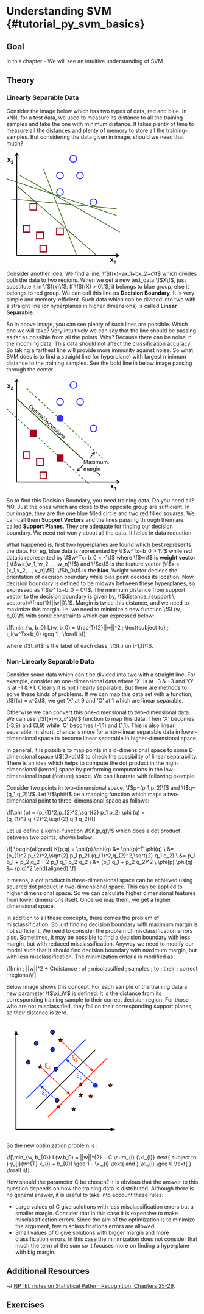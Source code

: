Understanding SVM {#tutorial_py_svm_basics}
=================

Goal
----

In this chapter
    -   We will see an intuitive understanding of SVM

Theory
------

### Linearly Separable Data

Consider the image below which has two types of data, red and blue. In kNN, for a test data, we used
to measure its distance to all the training samples and take the one with minimum distance. It takes
plenty of time to measure all the distances and plenty of memory to store all the training-samples.
But considering the data given in image, should we need that much?

![image](images/svm_basics1.png)

Consider another idea. We find a line, \f$f(x)=ax_1+bx_2+c\f$ which divides both the data to two
regions. When we get a new test_data \f$X\f$, just substitute it in \f$f(x)\f$. If \f$f(X) > 0\f$, it belongs
to blue group, else it belongs to red group. We can call this line as **Decision Boundary**. It is
very simple and memory-efficient. Such data which can be divided into two with a straight line (or
hyperplanes in higher dimensions) is called **Linear Separable**.

So in above image, you can see plenty of such lines are possible. Which one we will take? Very
intuitively we can say that the line should be passing as far as possible from all the points. Why?
Because there can be noise in the incoming data. This data should not affect the classification
accuracy. So taking a farthest line will provide more immunity against noise. So what SVM does is to
find a straight line (or hyperplane) with largest minimum distance to the training samples. See the
bold line in below image passing through the center.

![image](images/svm_basics2.png)

So to find this Decision Boundary, you need training data. Do you need all? NO. Just the ones which
are close to the opposite group are sufficient. In our image, they are the one blue filled circle
and two red filled squares. We can call them **Support Vectors** and the lines passing through them
are called **Support Planes**. They are adequate for finding our decision boundary. We need not
worry about all the data. It helps in data reduction.

What happened is, first two hyperplanes are found which best represents the data. For eg, blue data
is represented by \f$w^Tx+b_0 > 1\f$ while red data is represented by \f$w^Tx+b_0 < -1\f$ where \f$w\f$ is
**weight vector** ( \f$w=[w_1, w_2,..., w_n]\f$) and \f$x\f$ is the feature vector
(\f$x = [x_1,x_2,..., x_n]\f$). \f$b_0\f$ is the **bias**. Weight vector decides the orientation of decision
boundary while bias point decides its location. Now decision boundary is defined to be midway
between these hyperplanes, so expressed as \f$w^Tx+b_0 = 0\f$. The minimum distance from support vector
to the decision boundary is given by, \f$distance_{support \, vectors}=\frac{1}{||w||}\f$. Margin is
twice this distance, and we need to maximize this margin. i.e. we need to minimize a new function
\f$L(w, b_0)\f$ with some constraints which can expressed below:

\f[\min_{w, b_0} L(w, b_0) = \frac{1}{2}||w||^2 \; \text{subject to} \; t_i(w^Tx+b_0) \geq 1 \; \forall i\f]

where \f$t_i\f$ is the label of each class, \f$t_i \in [-1,1]\f$.

### Non-Linearly Separable Data

Consider some data which can't be divided into two with a straight line. For example, consider an
one-dimensional data where 'X' is at -3 & +3 and 'O' is at -1 & +1. Clearly it is not linearly
separable. But there are methods to solve these kinds of problems. If we can map this data set with
a function, \f$f(x) = x^2\f$, we get 'X' at 9 and 'O' at 1 which are linear separable.

Otherwise we can convert this one-dimensional to two-dimensional data. We can use \f$f(x)=(x,x^2)\f$
function to map this data. Then 'X' becomes (-3,9) and (3,9) while 'O' becomes (-1,1) and (1,1).
This is also linear separable. In short, chance is more for a non-linear separable data in
lower-dimensional space to become linear separable in higher-dimensional space.

In general, it is possible to map points in a d-dimensional space to some D-dimensional space
\f$(D>d)\f$ to check the possibility of linear separability. There is an idea which helps to compute the
dot product in the high-dimensional (kernel) space by performing computations in the low-dimensional
input (feature) space. We can illustrate with following example.

Consider two points in two-dimensional space, \f$p=(p_1,p_2)\f$ and \f$q=(q_1,q_2)\f$. Let \f$\phi\f$ be a
mapping function which maps a two-dimensional point to three-dimensional space as follows:

\f[\phi (p) = (p_{1}^2,p_{2}^2,\sqrt{2} p_1 p_2)
\phi (q) = (q_{1}^2,q_{2}^2,\sqrt{2} q_1 q_2)\f]

Let us define a kernel function \f$K(p,q)\f$ which does a dot product between two points, shown below:

\f[
\begin{aligned}
K(p,q)  = \phi(p).\phi(q) &= \phi(p)^T \phi(q) \\
                          &= (p_{1}^2,p_{2}^2,\sqrt{2} p_1 p_2).(q_{1}^2,q_{2}^2,\sqrt{2} q_1 q_2) \\
                          &= p_1 q_1 + p_2 q_2 + 2 p_1 q_1 p_2 q_2 \\
                          &= (p_1 q_1 + p_2 q_2)^2 \\
          \phi(p).\phi(q) &= (p.q)^2
\end{aligned}
\f]

It means, a dot product in three-dimensional space can be achieved using squared dot product in
two-dimensional space. This can be applied to higher dimensional space. So we can calculate higher
dimensional features from lower dimensions itself. Once we map them, we get a higher dimensional
space.

In addition to all these concepts, there comes the problem of misclassification. So just finding
decision boundary with maximum margin is not sufficient. We need to consider the problem of
misclassification errors also. Sometimes, it may be possible to find a decision boundary with less
margin, but with reduced misclassification. Anyway we need to modify our model such that it should
find decision boundary with maximum margin, but with less misclassification. The minimization
criteria is modified as:

\f[min \; ||w||^2 + C(distance \; of \; misclassified \; samples \; to \; their \; correct \; regions)\f]

Below image shows this concept. For each sample of the training data a new parameter \f$\xi_i\f$ is
defined. It is the distance from its corresponding training sample to their correct decision region.
For those who are not misclassified, they fall on their corresponding support planes, so their
distance is zero.

![image](images/svm_basics3.png)

So the new optimization problem is :

\f[\min_{w, b_{0}} L(w,b_0) = ||w||^{2} + C \sum_{i} {\xi_{i}} \text{ subject to } y_{i}(w^{T} x_{i} + b_{0}) \geq 1 - \xi_{i} \text{ and } \xi_{i} \geq 0 \text{ } \forall i\f]

How should the parameter C be chosen? It is obvious that the answer to this question depends on how
the training data is distributed. Although there is no general answer, it is useful to take into
account these rules:

-   Large values of C give solutions with less misclassification errors but a smaller margin.
    Consider that in this case it is expensive to make misclassification errors. Since the aim of
    the optimization is to minimize the argument, few misclassifications errors are allowed.
-   Small values of C give solutions with bigger margin and more classification errors. In this
    case the minimization does not consider that much the term of the sum so it focuses more on
    finding a hyperplane with big margin.

Additional Resources
--------------------

-#  [NPTEL notes on Statistical Pattern Recognition, Chapters
    25-29](http://www.nptel.ac.in/courses/106108057/26).

Exercises
---------
